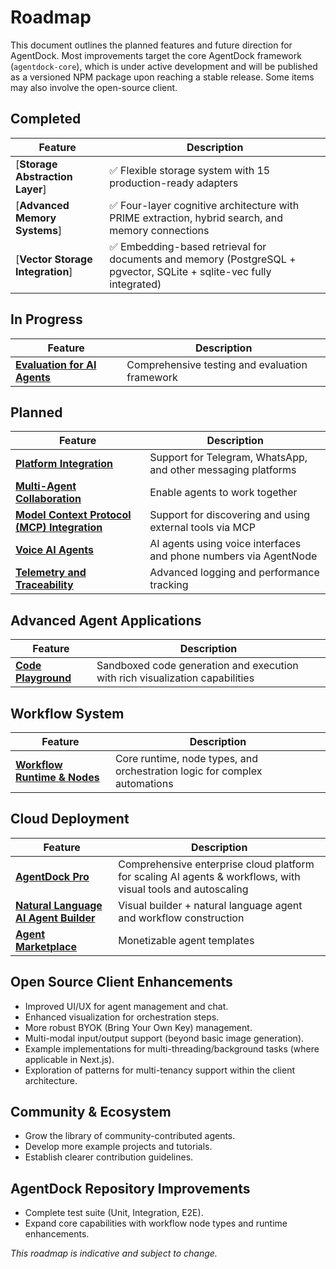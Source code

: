 # Roadmap

This document outlines the planned features and future direction for AgentDock. Most improvements target the core AgentDock framework (`agentdock-core`), which is under active development and will be published as a versioned NPM package upon reaching a stable release. Some items may also involve the open-source client.

## Completed

| Feature | Description |
|---------|-------------|
| [**Storage Abstraction Layer**] | ✅ Flexible storage system with 15 production-ready adapters |
| [**Advanced Memory Systems**] | ✅ Four-layer cognitive architecture with PRIME extraction, hybrid search, and memory connections |
| [**Vector Storage Integration**] | ✅ Embedding-based retrieval for documents and memory (PostgreSQL + pgvector, SQLite + sqlite-vec fully integrated) |

## In Progress

| Feature | Description |
|---------|-------------|
| [**Evaluation for AI Agents**](./roadmap/evaluation-framework.md) | Comprehensive testing and evaluation framework |

## Planned

| Feature | Description |
|---------|-------------|
| [**Platform Integration**](./roadmap/platform-integration.md) | Support for Telegram, WhatsApp, and other messaging platforms |
| [**Multi-Agent Collaboration**](./roadmap/multi-agent-collaboration.md) | Enable agents to work together |
| [**Model Context Protocol (MCP) Integration**](./roadmap/mcp-integration.md) | Support for discovering and using external tools via MCP |
| [**Voice AI Agents**](./roadmap/voice-agents.md) | AI agents using voice interfaces and phone numbers via AgentNode |
| [**Telemetry and Traceability**](./roadmap/telemetry.md) | Advanced logging and performance tracking |

## Advanced Agent Applications

| Feature | Description |
|---------|-------------|
| [**Code Playground**](./roadmap/code-playground.md) | Sandboxed code generation and execution with rich visualization capabilities |

## Workflow System

| Feature | Description |
|---------|-------------|
| [**Workflow Runtime & Nodes**](./roadmap/workflow-nodes.md) | Core runtime, node types, and orchestration logic for complex automations |

## Cloud Deployment

| Feature | Description |
|---------|-------------|
| [**AgentDock Pro**](/docs/agentdock-pro) | Comprehensive enterprise cloud platform for scaling AI agents & workflows, with visual tools and autoscaling |
| [**Natural Language AI Agent Builder**](./roadmap/nl-agent-builder.md) | Visual builder + natural language agent and workflow construction |
| [**Agent Marketplace**](./roadmap/agent-marketplace.md) | Monetizable agent templates |

## Open Source Client Enhancements

-   Improved UI/UX for agent management and chat.
-   Enhanced visualization for orchestration steps.
-   More robust BYOK (Bring Your Own Key) management.
-   Multi-modal input/output support (beyond basic image generation).
-   Example implementations for multi-threading/background tasks (where applicable in Next.js).
-   Exploration of patterns for multi-tenancy support within the client architecture.

## Community & Ecosystem

-   Grow the library of community-contributed agents.
-   Develop more example projects and tutorials.
-   Establish clearer contribution guidelines.

## AgentDock Repository Improvements

-   Complete test suite (Unit, Integration, E2E).
-   Expand core capabilities with workflow node types and runtime enhancements.

*This roadmap is indicative and subject to change.*

